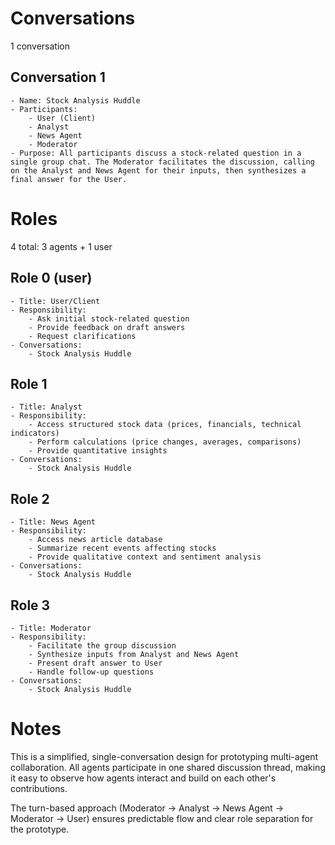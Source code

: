 # Conversations

1 conversation

## Conversation 1

    - Name: Stock Analysis Huddle
    - Participants:
        - User (Client)
        - Analyst
        - News Agent
        - Moderator
    - Purpose: All participants discuss a stock-related question in a single group chat. The Moderator facilitates the discussion, calling on the Analyst and News Agent for their inputs, then synthesizes a final answer for the User.


# Roles

4 total: 3 agents + 1 user

## Role 0 (user)

    - Title: User/Client
    - Responsibility:
        - Ask initial stock-related question
        - Provide feedback on draft answers
        - Request clarifications
    - Conversations:
        - Stock Analysis Huddle

## Role 1

    - Title: Analyst
    - Responsibility:
        - Access structured stock data (prices, financials, technical indicators)
        - Perform calculations (price changes, averages, comparisons)
        - Provide quantitative insights
    - Conversations:
        - Stock Analysis Huddle

## Role 2

    - Title: News Agent
    - Responsibility:
        - Access news article database
        - Summarize recent events affecting stocks
        - Provide qualitative context and sentiment analysis
    - Conversations:
        - Stock Analysis Huddle

## Role 3

    - Title: Moderator
    - Responsibility:
        - Facilitate the group discussion
        - Synthesize inputs from Analyst and News Agent
        - Present draft answer to User
        - Handle follow-up questions
    - Conversations:
        - Stock Analysis Huddle


# Notes

This is a simplified, single-conversation design for prototyping multi-agent collaboration. All agents participate in one shared discussion thread, making it easy to observe how agents interact and build on each other's contributions.

The turn-based approach (Moderator → Analyst → News Agent → Moderator → User) ensures predictable flow and clear role separation for the prototype.
